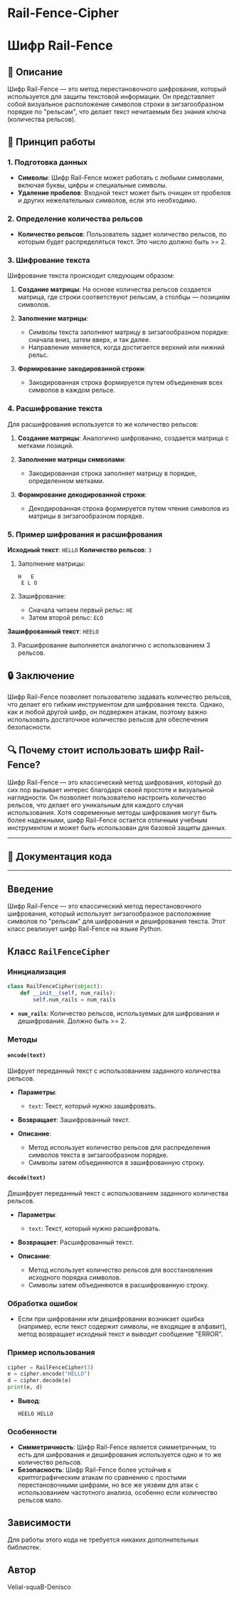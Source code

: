 # Rail-Fence-Cipher

# Шифр Rail-Fence

## 📜 Описание

Шифр Rail-Fence — это метод перестановочного шифрования, который используется для защиты текстовой информации. Он представляет собой визуальное расположение символов строки в зигзагообразном порядке по "рельсам", что делает текст нечитаемым без знания ключа (количества рельсов).

## 🔑 Принцип работы

### 1. Подготовка данных

- **Символы**: Шифр Rail-Fence может работать с любыми символами, включая буквы, цифры и специальные символы.
- **Удаление пробелов**: Входной текст может быть очищен от пробелов и других нежелательных символов, если это необходимо.

### 2. Определение количества рельсов

- **Количество рельсов**: Пользователь задает количество рельсов, по которым будет распределяться текст. Это число должно быть >= 2.

### 3. Шифрование текста

Шифрование текста происходит следующим образом:

1. **Создание матрицы**: На основе количества рельсов создается матрица, где строки соответствуют рельсам, а столбцы — позициям символов.

2. **Заполнение матрицы**:
   - Символы текста заполняют матрицу в зигзагообразном порядке: сначала вниз, затем вверх, и так далее.
   - Направление меняется, когда достигается верхний или нижний рельс.

3. **Формирование закодированной строки**:
   - Закодированная строка формируется путем объединения всех символов в каждом рельсе.

### 4. Расшифрование текста

Для расшифрования используется то же количество рельсов:

1. **Создание матрицы**: Аналогично шифрованию, создается матрица с метками позиций.

2. **Заполнение матрицы символами**:
   - Закодированная строка заполняет матрицу в порядке, определенном метками.

3. **Формирование декодированной строки**:
   - Декодированная строка формируется путем чтения символов из матрицы в зигзагообразном порядке.

### 5. Пример шифрования и расшифрования

**Исходный текст**: `HELLO`
**Количество рельсов**: `3`

1. Заполнение матрицы:
   ```
   H   E
    E L O
   ```

2. Зашифрование:
   - Сначала читаем первый рельс: `HE`
   - Затем второй рельс: `ELO`

**Зашифрованный текст**: `HEELO`

3. Расшифрование выполняется аналогично с использованием 3 рельсов.

## 🔒 Заключение

Шифр Rail-Fence позволяет пользователю задавать количество рельсов, что делает его гибким инструментом для шифрования текста. Однако, как и любой другой шифр, он подвержен атакам, поэтому важно использовать достаточное количество рельсов для обеспечения безопасности.

## 🔍 Почему стоит использовать шифр Rail-Fence?

Шифр Rail-Fence — это классический метод шифрования, который до сих пор вызывает интерес благодаря своей простоте и визуальной наглядности. Он позволяет пользователю настроить количество рельсов, что делает его уникальным для каждого случая использования. Хотя современные методы шифрования могут быть более надежными, шифр Rail-Fence остается отличным учебным инструментом и может быть использован для базовой защиты данных.

---

## 📜 Документация кода

---

## Введение

Шифр Rail-Fence — это классический метод перестановочного шифрования, который использует зигзагообразное расположение символов по "рельсам" для шифрования и дешифрования текста. Этот класс реализует шифр Rail-Fence на языке Python.

## Класс `RailFenceCipher`

### Инициализация

```python
class RailFenceCipher(object):
    def __init__(self, num_rails):
        self.num_rails = num_rails
```

- **`num_rails`**: Количество рельсов, используемых для шифрования и дешифрования. Должно быть >= 2.

### Методы

#### `encode(text)`

Шифрует переданный текст с использованием заданного количества рельсов.

- **Параметры**:
  - `text`: Текст, который нужно зашифровать.

- **Возвращает**: Зашифрованный текст.

- **Описание**:
  - Метод использует количество рельсов для распределения символов текста в зигзагообразном порядке.
  - Символы затем объединяются в зашифрованную строку.

#### `decode(text)`

Дешифрует переданный текст с использованием заданного количества рельсов.

- **Параметры**:
  - `text`: Текст, который нужно расшифровать.

- **Возвращает**: Расшифрованный текст.

- **Описание**:
  - Метод использует количество рельсов для восстановления исходного порядка символов.
  - Символы затем объединяются в расшифрованную строку.

### Обработка ошибок

- Если при шифровании или дешифровании возникает ошибка (например, если текст содержит символы, не входящие в алфавит), метод возвращает исходный текст и выводит сообщение "ERROR".

### Пример использования

```python
cipher = RailFenceCipher(3)
e = cipher.encode("HELLO")
d = cipher.decode(e)
print(e, d)
```

- **Вывод**:
  ```plaintext
  HEELO HELLO
  ```

### Особенности

- **Симметричность**: Шифр Rail-Fence является симметричным, то есть для шифрования и дешифрования используется одно и то же количество рельсов.
- **Безопасность**: Шифр Rail-Fence более устойчив к криптографическим атакам по сравнению с простыми перестановочными шифрами, но все же уязвим для атак с использованием частотного анализа, особенно если количество рельсов мало.

## Зависимости

Для работы этого кода не требуется никаких дополнительных библиотек.

## Автор

Velial-squaB-Denisco
